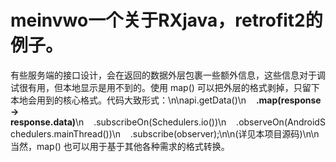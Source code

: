 # meinvwo一个关于RXjava，retrofit2的例子。
有些服务端的接口设计，会在返回的数据外层包裹一些额外信息，这些信息对于调试很有用，但本地显示是用不到的。使用 map() 可以把外层的格式剥掉，只留下本地会用到的核心格式。代码大致形式：\n\napi.getData()\n&#160;&#160;&#160;&#160;<b>.map(response -> response.data)</b>\n&#160;&#160;&#160;&#160;.subscribeOn(Schedulers.io())\n&#160;&#160;&#160;&#160;.observeOn(AndroidSchedulers.mainThread())\n&#160;&#160;&#160;&#160;.subscribe(observer);\n\n(详见本项目源码)\n\n当然，map() 也可以用于基于其他各种需求的格式转换。
